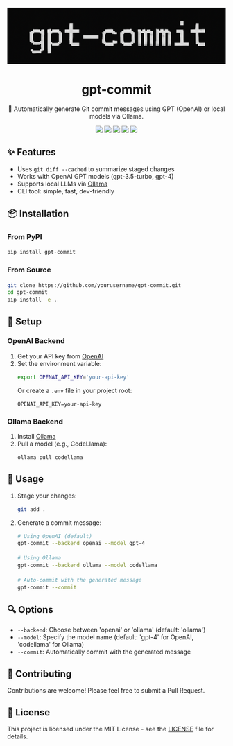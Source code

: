 <p align="center">
  <img src="assets/logo.png" alt="gpt-commit logo" width="600" />
</p>

<h1 align="center">gpt-commit</h1>

<p align="center">🚀 Automatically generate Git commit messages using GPT (OpenAI) or local models via Ollama.</p>

<p align="center">
  <a href="https://pypi.org/project/gpt-commit/"><img src="https://img.shields.io/pypi/v/gpt-commit" /></a>
  <img src="https://img.shields.io/pypi/pyversions/gpt-commit" />
  <img src="https://img.shields.io/github/license/puneetkakkar/gpt-commit" />
  <img src="https://img.shields.io/github/stars/puneetkakkar/gpt-commit?style=social" />
  <img src="https://img.shields.io/badge/PRs-welcome-brightgreen.svg" />
</p>

## ✨ Features
- Uses `git diff --cached` to summarize staged changes
- Works with OpenAI GPT models (gpt-3.5-turbo, gpt-4)
- Supports local LLMs via [Ollama](https://ollama.com/)
- CLI tool: simple, fast, dev-friendly

## 📦 Installation

### From PyPI
```bash
pip install gpt-commit
```

### From Source
```bash
git clone https://github.com/yourusername/gpt-commit.git
cd gpt-commit
pip install -e .
```

## 🔧 Setup

### OpenAI Backend
1. Get your API key from [OpenAI](https://platform.openai.com/api-keys)
2. Set the environment variable:
   ```bash
   export OPENAI_API_KEY='your-api-key'
   ```
   Or create a `.env` file in your project root:
   ```
   OPENAI_API_KEY=your-api-key
   ```

### Ollama Backend
1. Install [Ollama](https://ollama.com/)
2. Pull a model (e.g., CodeLlama):
   ```bash
   ollama pull codellama
   ```

## 🚀 Usage

1. Stage your changes:
   ```bash
   git add .
   ```

2. Generate a commit message:
   ```bash
   # Using OpenAI (default)
   gpt-commit --backend openai --model gpt-4

   # Using Ollama
   gpt-commit --backend ollama --model codellama

   # Auto-commit with the generated message
   gpt-commit --commit
   ```

## 🔍 Options
- `--backend`: Choose between 'openai' or 'ollama' (default: 'ollama')
- `--model`: Specify the model name (default: 'gpt-4' for OpenAI, 'codellama' for Ollama)
- `--commit`: Automatically commit with the generated message

## 🤝 Contributing
Contributions are welcome! Please feel free to submit a Pull Request.

## 📝 License
This project is licensed under the MIT License - see the [LICENSE](LICENSE) file for details.
